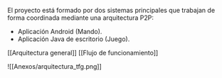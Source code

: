 El proyecto está formado por dos sistemas principales que trabajan de forma coordinada mediante una arquitectura P2P:
* Aplicación Android (Mando).
* Aplicación Java de escritorio (Juego).

[[Arquitectura general]]
[[Flujo de funcionamiento]]

![[Anexos/arquitectura_tfg.png]]